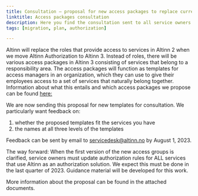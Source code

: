 ```yaml
---
title: Consultation – proposal for new access packages to replace current Altinn 2 roles
linktitle: Access packages consultation
description: Here you find the consultation sent to all service owners regarding the proposal for new access packages to replace current Altinn 2 roles
tags: [migration, plan, authorization]

---
```


Altinn will replace the roles that provide access to services in Altinn 2 when we move Altinn Authorization to Altinn 3. Instead of roles, there will be various access packages in Altinn 3 consisting of services that belong to a responsibility area. The access packages will function as templates for access managers in an organization, which they can use to give their employees access to a set of services that naturally belong together. Information about what this entails and which access packages we propose can be found [here:](https://docs.altinn.studio/authorization/what-do-you-get/accessgroups/type-accessgroups/)

We are now sending this proposal for new templates for consultation. We particularly want feedback on:

1. whether the proposed templates fit the services you have
2. the names at all three levels of the templates

Feedback can be sent by email to servicedesk@altinn.no by August 1, 2023.

The way forward:
When the first version of the new access groups is clarified, service owners must update authorization rules for ALL services that use Altinn as an authorization solution. We expect this must be done in the last quarter of 2023. Guidance material will be developed for this work.

More information about the proposal can be found in the attached documents.